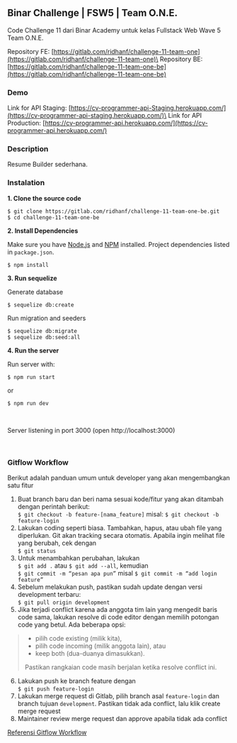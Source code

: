 ## Binar Challenge | FSW5 | Team O.N.E.
Code Challenge 11 dari Binar Academy untuk kelas Fullstack Web Wave 5 Team O.N.E.

Repository FE: [https://gitlab.com/ridhanf/challenge-11-team-one](https://gitlab.com/ridhanf/challenge-11-team-one)\
Repository BE: [https://gitlab.com/ridhanf/challenge-11-team-one-be](https://gitlab.com/ridhanf/challenge-11-team-one-be)

### Demo
Link for API Staging: [https://cv-programmer-api-Staging.herokuapp.com/](https://cv-programmer-api-staging.herokuapp.com/)\
Link for API Production: [https://cv-programmer-api.herokuapp.com/](https://cv-programmer-api.herokuapp.com/)

### Description
Resume Builder sederhana.

### Instalation

**1. Clone the source code**

```
$ git clone https://gitlab.com/ridhanf/challenge-11-team-one-be.git
$ cd challenge-11-team-one-be
```

**2. Install Dependencies**

Make sure you have [Node.js](https://nodejs.org/) and [NPM](https://www.npmjs.com/) installed. Project dependencies listed in `package.json`.

```
$ npm install
```

**3. Run sequelize**

Generate database

```
$ sequelize db:create
```

Run migration and seeders

```
$ sequelize db:migrate
$ sequelize db:seed:all
```

**4. Run the server**

Run server with:

```
$ npm run start
```

or

```
$ npm run dev
```

&nbsp;

Server listening in port 3000 (open http://localhost:3000)

&nbsp;

### Gitflow Workflow

Berikut adalah panduan umum untuk developer yang akan mengembangkan satu fitur
1. Buat branch baru dan beri nama sesuai kode/fitur yang akan ditambah dengan perintah berikut:\
``$ git checkout -b feature-[nama_feature]`` misal: ``$ git checkout -b feature-login``
2. Lakukan coding seperti biasa. Tambahkan, hapus, atau ubah file yang diperlukan. Git akan tracking secara otomatis. Apabila ingin melihat file yang berubah, cek dengan\
``$ git status``
3. Untuk menambahkan perubahan, lakukan\
``$ git add .`` atau ``$ git add --all``, kemudian\
``$ git commit -m “pesan apa pun”`` misal  ``$ git commit -m “add login feature”``
4. Sebelum melakukan push, pastikan sudah update dengan versi development terbaru:\
``$ git pull origin development``
5. Jika terjadi conflict karena ada anggota tim lain yang mengedit baris code sama, lakukan resolve di code editor dengan memilih potongan code yang betul. Ada beberapa opsi:
> - pilih code existing (milik kita),
> - pilih code incoming (milik anggota lain), atau
> - keep both (dua-duanya dimasukkan).
>
> Pastikan rangkaian code masih berjalan ketika resolve conflict ini.
6. Lakukan push ke branch feature dengan\
``$ git push feature-login``
7. Lakukan merge request di Gitlab, pilih branch asal ``feature-login`` dan branch tujuan ``development``. Pastikan tidak ada conflict, lalu klik create merge request
8. Maintainer review merge request dan approve apabila tidak ada conflict

[Referensi Gitflow Workflow](https://www.atlassian.com/git/tutorials/comparing-workflows/gitflow-workflow)
